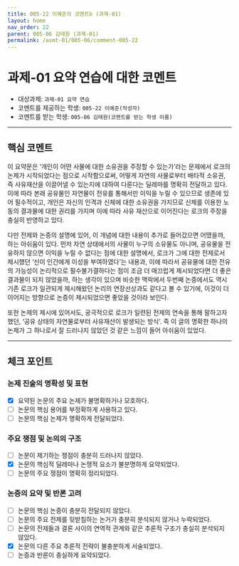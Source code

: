 ```yaml
---
title: 005-22 이예준의 코멘트b (과제-01)
layout: home
nav_order: 22
parent: 005-06 김태원 (과제-01)
permalink: /asmt-01/005-06/comment-005-22
---
```


# 과제-01 요약 연습에 대한 코멘트

- 대상과제: `과제-01 요약 연습`
- 코멘트를 제공하는 학생: `005-22 이예준(작성자)` 
- 코멘트를 받는 학생: `005-06 김태원(코멘트를 받는 학생 이름)` 

---

## 핵심 코멘트

이 요약문은 ‘개인이 어떤 사물에 대한 소유권을 주장할 수 있는가’라는 문제에서 로크의 논제가 시작되었다는 점으로 시작함으로써, 어떻게 자연의 사물로부터 배타적 소유권, 즉 사유재산을 이끌어낼 수 있는지에 대하여 다룬다는 딜레마를 명확히 전달하고 있다. 이에 따라 본래 공유물인 자연물이 전유를 통해서만 이익을 누릴 수 있으므로 생존에 있어 필수적이고, 개인은 자신의 인격과 신체에 대한 소유권을 가지므로 신체를 이용한 노동의 결과물에 대한 권리를 가지며 이에 따라 사유 재산으로 이어진다는 로크의 주장을 충실히 반영하고 있다.

다만 전제와 논증의 설명에 있어, 이 개념에 대한 내용이 추가로 들어갔으면 어땠을까, 하는 아쉬움이 있다. 먼저 자연 상태에서의 사물이 누구의 소유물도 아니며, 공유물을 전유하지 않으면 이익을 누릴 수 없다는 점에 대한 설명에서, 로크가 그에 대한 전제로서 제시했던 ‘신이 인간에게 이성을 부여하였다’는 내용과, 이에 따라서 공유물에 대한 전유의 가능성이 논리적으로 필수불가결하다는 점이 조금 더 매끄럽게 제시되었다면 더 좋은 결과물이 되지 않았을까, 하는 생각이 있으며 비슷한 맥락에서 두번째 논증에서도 역시 기존 로크가 일관되게 제시해왔던 논리의 연장선상과도 같다고 볼 수 있기에, 이것이 더 이어지는 방향으로 논증이 제시되었으면 좋았을 것이라 보인다.

또한 논제의 제시에 있어서도, 궁극적으로 로크가 일련된 전제의 연속을 통해 말하고자 했던, ‘공유 상태의 자연물로부터 사유재산이 발생되는 방식’. 즉 이 글의 명확한 하나의 논제가 그 하나로서 잘 드러나지 않았던 것 같은 느낌이 들어 아쉬움이 있었다.

---

## 체크 포인트

### 논제 진술의 명확성 및 표현  
- [x] 요약된 논문의 주요 논제가 불명확하거나 모호하다.
- [ ] 논문의 핵심 용어를 부정확하게 사용하고 있다.
- [ ] 논문의 핵심 논제가 명확하게 전달되었다.

### 주요 쟁점 및 논의의 구조  
- [ ] 논문이 제기하는 쟁점이 충분히 드러나지 않았다.  
- [x] 논문의 핵심적 딜레마나 논쟁적 요소가 불분명하게 요약되었다.
- [ ] 논문의 주요 쟁점이 명확히 정리되었다.

### 논증의 요약 및 반론 고려  
- [ ] 논문의 핵심 논증이 충분히 전달되지 않았다.  
- [ ] 논문의 주요 전제를 뒷받침하는 논거가 충분히 분석되지 않거나 누락되었다.
- [ ] 논문의 전제들과 결론 사이의 연역적 관계와 같은 추론적 구조가 충실히 분석되지 않았다.
- [x] 논문의 다른 주요 추론적 전략이 불충분하게 서술되었다.
- [ ] 논증과 반론이 충실하게 요약되었다.
